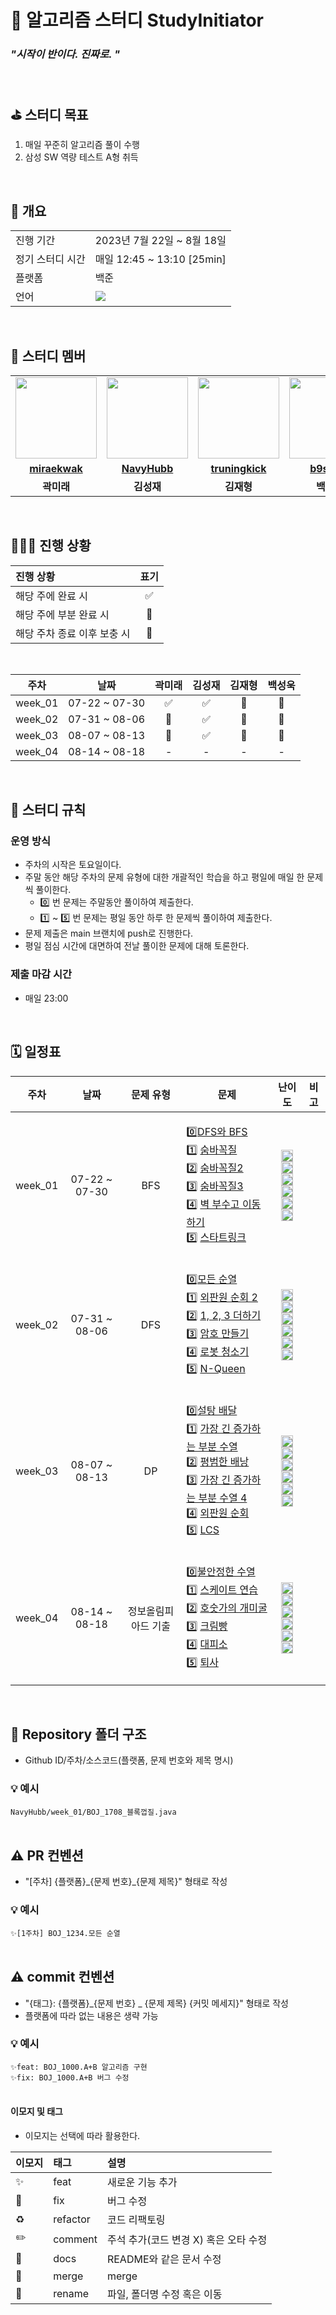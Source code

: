 # 💪 알고리즘 스터디 StudyInitiator 
### _"시작이 반이다. 진짜로. "_
<br/>

## ⛳️ 스터디 목표
1. 매일 꾸준히 알고리즘 풀이 수행
2. 삼성 SW 역량 테스트 A형 취득
<br/>

## 📇 개요
<table>
  <tr>
    <td>진행 기간</td>
    <td>2023년 7월 22일 ~ 8월 18일 </td>
  </tr>
  
  <tr>
    <td>정기 스터디 시간</td>
    <td>매일 12:45 ~ 13:10 [25min]</td>
  </tr>
  <tr>
    <td>플랫폼</td>
    <td>백준</td>
  </tr>
  <tr>
    <td>언어</td>
    <td><img src="https://img.shields.io/badge/Java-007396.svg?&style=for-the-badge&logo=Java&logoColor=white">
  </tr>
</table>

<br/>

## 🌈 스터디 멤버

<table>
 <tr>
    <td align="center"><img src="https://avatars.githubusercontent.com/u/62375220?v=4" width="130px;" alt=""></td>
    <td align="center"><img src="https://avatars.githubusercontent.com/u/101810007?v=4" width="130px;" alt=""></td>
    <td align="center"><img src="https://avatars.githubusercontent.com/u/111674020?v=4" width="130px;" alt=""></td>
    <td align="center"><img src="https://avatars.githubusercontent.com/u/48309725?v=4" width="130px;" alt=""></td>
  </tr>
  <tr>
    <td align="center"><a href="https://github.com/miraekwak"><b>miraekwak</b></a></td>
    <td align="center"><a href="https://github.com/NavyHubb"><b>NavyHubb</b></a></td>
    <td align="center"><a href="https://github.com/truningkick"><b>truningkick</b></a></td>
    <td align="center"><a href="https://github.com/b9s2w6"><b>b9s2w6</b></a></td>
  </tr>
  <tr>
    <td align="center"><b>곽미래</b></td>
    <td align="center"><b>김성재</b></td>
    <td align="center"><b>김재형</b></td>
    <td align="center"><b>백성욱</b></td>
  </tr>
</table>

<br/>

## 🧑🏻‍💻 진행 상황

| 진행 상황            | 표기 |
|:-----------------|:--:|
| 해당 주에 완료 시       | ✅  |
| 해당 주에 부분 완료 시    | 🔢 |
| 해당 주차 종료 이후 보충 시 | 🔺 |

<br>

|   주차    |      날짜       | 곽미래  | 김성재 | 김재형  |백성욱 | 
|:-------:|:-------------:|:----:|:---:|:----:|:--:|
| week_01 | 07-22 ~ 07-30 |  ✅   |  ✅  |  🔢  | 🔢 |
| week_02 | 07-31 ~ 08-06 |  🔺  |  ✅  |  🔢  | 🔢 | 
| week_03 | 08-07 ~ 08-13 |   🔺   |  ✅   |   🔢   |  🔢  | 
| week_04 | 08-14 ~ 08-18 |  -   |  -  |  -   | -  | 



<br/>

## 📌 스터디 규칙

### 운영 방식
- 주차의 시작은 토요일이다.
- 주말 동안 해당 주차의 문제 유형에 대한 개괄적인 학습을 하고 평일에 매일 한 문제씩 풀이한다.
  - 0️⃣ 번 문제는 주말동안 풀이하여 제출한다.
  - 1️⃣ ~ 5️⃣ 번 문제는 평일 동안 하루 한 문제씩 풀이하여 제출한다.
- 문제 제출은 main 브랜치에 push로 진행한다.
- 평일 점심 시간에 대면하여 전날 풀이한 문제에 대해 토론한다.

### 제출 마감 시간

- 매일 23:00
<br/>

## 🗓 일정표

| 주차 | 날짜 |   문제 유형    |                                                                                                                                                                                        문제                                                                                                                                                                                        |                                                                                                                                                                                                                                                     난이도                                                                                                                                                                                                                                                     | 비고 |
|:---:|:---:|:----------:|:--------------------------------------------------------------------------------------------------------------------------------------------------------------------------------------------------------------------------------------------------------------------------------------------------------------------------------------------------------------------------------:|:-----------------------------------------------------------------------------------------------------------------------------------------------------------------------------------------------------------------------------------------------------------------------------------------------------------------------------------------------------------------------------------------------------------------------------------------------------------------------------------------------------------:|:---:|
| week_01 | 07-22 ~ 07-30 |    BFS     |         <p align=left> 0️⃣[DFS와 BFS](https://www.acmicpc.net/problem/1260) <br> 1️⃣ [숨바꼭질](https://www.acmicpc.net/problem/1697) <br> 2️⃣ [숨바꼭질2](https://www.acmicpc.net/problem/12851) <br> 3️⃣ [숨바꼭질3](https://www.acmicpc.net/problem/13549) <br> 4️⃣ [벽 부수고 이동하기](https://www.acmicpc.net/problem/2206) <br> 5️⃣ [스타트링크](https://www.acmicpc.net/problem/5014) </p>         |    <img height="19px" src="https://d2gd6pc034wcta.cloudfront.net/tier/9.svg"/> <br> <img height="19px" src="https://d2gd6pc034wcta.cloudfront.net/tier/10.svg"/> <br> <img height="19px" src="https://d2gd6pc034wcta.cloudfront.net/tier/12.svg"/> <br> <img height="19px" src="https://d2gd6pc034wcta.cloudfront.net/tier/11.svg"/> <br> <img height="19px" src="https://d2gd6pc034wcta.cloudfront.net/tier/13.svg"/> <br> <img height="19px" src="https://d2gd6pc034wcta.cloudfront.net/tier/10.svg"/>    | <br><br><br><br> |
| week_02 | 07-31 ~ 08-06 |    DFS     |     <p align=left> 0️⃣[모든 순열](https://www.acmicpc.net/problem/10974) <br> 1️⃣ [외판원 순회 2](https://www.acmicpc.net/problem/10971) <br> 2️⃣ [1, 2, 3 더하기](https://www.acmicpc.net/problem/9095) <br> 3️⃣ [암호 만들기](https://www.acmicpc.net/problem/1759) <br> 4️⃣ [로봇 청소기](https://www.acmicpc.net/problem/14503) <br> 5️⃣ [N-Queen](https://www.acmicpc.net/problem/9663) </p>      |    <img height="19px" src="https://d2gd6pc034wcta.cloudfront.net/tier/8.svg"/> <br> <img height="19px" src="https://d2gd6pc034wcta.cloudfront.net/tier/9.svg"/> <br> <img height="19px" src="https://d2gd6pc034wcta.cloudfront.net/tier/8.svg"/> <br> <img height="19px" src="https://d2gd6pc034wcta.cloudfront.net/tier/11.svg"/> <br> <img height="19px" src="https://d2gd6pc034wcta.cloudfront.net/tier/11.svg"/> <br> <img height="19px" src="https://d2gd6pc034wcta.cloudfront.net/tier/12.svg"/>    | <br><br><br><br> |
| week_03 | 08-07 ~ 08-13 |     DP     | <p align=left> 0️⃣[설탕 배달](https://www.acmicpc.net/problem/2839) <br> 1️⃣ [가장 긴 증가하는 부분 수열](https://www.acmicpc.net/problem/11053) <br> 2️⃣ [평범한 배낭](https://www.acmicpc.net/problem/12865) <br> 3️⃣ [가장 긴 증가하는 부분 수열 4](https://www.acmicpc.net/problem/14002) <br> 4️⃣ [외판원 순회](https://www.acmicpc.net/problem/2098) <br> 5️⃣ [LCS](https://www.acmicpc.net/problem/9251) </p> |  <img height="19px" src="https://d2gd6pc034wcta.cloudfront.net/tier/7.svg"/> <br> <img height="19px" src="https://d2gd6pc034wcta.cloudfront.net/tier/9.svg"/> <br> <img height="19px" src="https://d2gd6pc034wcta.cloudfront.net/tier/11.svg"/> <br> <img height="19px" src="https://d2gd6pc034wcta.cloudfront.net/tier/12.svg"/> <br> <img height="19px" src="https://d2gd6pc034wcta.cloudfront.net/tier/15.svg"/> <br> <img height="19px" src="https://d2gd6pc034wcta.cloudfront.net/tier/11.svg"/>     | <br><br><br><br> |
| week_04 | 08-14 ~ 08-18 | 정보올림피아드 기출 |          <p align=left> 0️⃣[불안정한 수열](https://www.acmicpc.net/problem/28323) <br> 1️⃣ [스케이트 연습](https://www.acmicpc.net/problem/28324) <br> 2️⃣ [호숫가의 개미굴](https://www.acmicpc.net/problem/28325) <br> 3️⃣ [크림빵](https://www.acmicpc.net/problem/28214) <br> 4️⃣ [대피소](https://www.acmicpc.net/problem/28215) <br> 5️⃣ [퇴사](https://www.acmicpc.net/problem/14501) </p>           |   <img height="19px" src="https://d2gd6pc034wcta.cloudfront.net/tier/4.svg"/> <br> <img height="19px" src="https://d2gd6pc034wcta.cloudfront.net/tier/7.svg"/> <br> <img height="19px" src="https://d2gd6pc034wcta.cloudfront.net/tier/11.svg"/> <br> <img height="19px" src="https://d2gd6pc034wcta.cloudfront.net/tier/3.svg"/> <br> <img height="19px" src="https://d2gd6pc034wcta.cloudfront.net/tier/7.svg"/> <br> <img height="19px" src="https://d2gd6pc034wcta.cloudfront.net/tier/8.svg"/>  | <br><br><br><br> |

<br/>


## 📁 Repository 폴더 구조

- Github ID/주차/소스코드(플랫폼, 문제 번호와 제목 명시)

### 💡 예시

`NavyHubb/week_01/BOJ_1708_블록껍질.java`
<br/>
<br/>

## ⚠️ PR 컨벤션

- "[주차] {플랫폼}_{문제 번호}\_{문제 제목}" 형태로 작성

### 💡 예시

`✨[1주차] BOJ_1234.모든 순열`
<br/>
<br/>

## ⚠️ commit 컨벤션

- "{태그}: {플랫폼}_{문제 번호} _ {문제 제목} {커밋 메세지}" 형태로 작성
- 플랫폼에 따라 없는 내용은 생략 가능

### 💡 예시

`✨feat: BOJ_1000.A+B 알고리즘 구현`<br/>
`✨fix: BOJ_1000.A+B 버그 수정`
<br/>
<br/>

#### 이모지 및 태그

- 이모지는 선택에 따라 활용한다.

| 이모지 | 태그       | 설명                      |
|:----|:---------|:------------------------|
| ✨   | feat     | 새로운 기능 추가               |
| 🐛  | fix      | 버그 수정                   |
| ♻️  | refactor | 코드 리팩토링                 |
| ✏️  | comment  | 주석 추가(코드 변경 X) 혹은 오타 수정 |
| 📝  | docs     | README와 같은 문서 수정        |
| 🔀  | merge    | merge                   |
| 🚚  | rename   | 파일, 폴더명 수정 혹은 이동        |

<br/>
